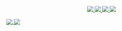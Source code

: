<p align="center">
  <a href="https://instagram.com/mahardikakdenie">
    <img src="https://img.shields.io/twitter/follow/asawgi?style=for-the-badge&label=%40mahardikakdenie&logo=instagram&logoColor=00AEFF&labelColor=black&color=7fff00">
  </a>
  <a href="https://twitter.com/mahardikakdenie">
    <img src="https://img.shields.io/twitter/follow/asawgi?style=for-the-badge&label=%40mahardikakdenie&logo=twitter&logoColor=00AEFF&labelColor=black&color=7fff00">
  </a>
  <a href="https://www.linkedin.com/in/mahardika-kessuma-denie-3516b720b/">
    <img src="https://img.shields.io/badge/-mahardikakdenie-blue?style=for-the-badge&logo=Linkedin&logoColor=00AEFF&labelColor=black&color=black">
  </a>
  <a href="mailto:dikamahar884@gmail.com">
    <img src="https://img.shields.io/badge/dikamahar884@gmail.com-0078D4?style=for-the-badge&logo=Gmail&logoColor=00AEFF&labelColor=black&color=black">
  </a>
</p>

<a href="https://github.com/mahardikakdenie">
  <img align="center" src="https://github-readme-stats.vercel.app/api?username=mahardikakdenie&count_private=true&show_icons=true&theme=chartreuse-dark" />
</a>
<a href="https://github.com/mahardikakdenie">
  <img align="center" src="https://github-readme-stats.vercel.app/api/top-langs/?username=mahardikakdenie&layout=compact&theme=chartreuse-dark&langs_count=8" />
</a>
